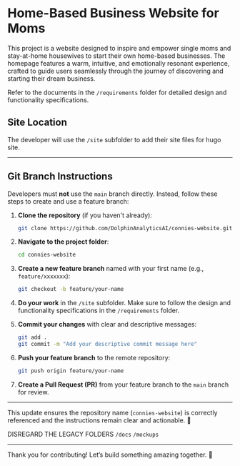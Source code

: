 # Home-Based Business Website for Moms

This project is a website designed to inspire and empower single moms and stay-at-home housewives to start their own home-based businesses. The homepage features a warm, intuitive, and emotionally resonant experience, crafted to guide users seamlessly through the journey of discovering and starting their dream business.

Refer to the documents in the `/requirements` folder for detailed design and functionality specifications.

## Site Location
The developer will use the `/site` subfolder to add their site files for hugo site.

---

## **Git Branch Instructions**
Developers must **not** use the `main` branch directly. Instead, follow these steps to create and use a feature branch:

1. **Clone the repository** (if you haven't already):
   ```bash
   git clone https://github.com/DolphinAnalyticsAI/connies-website.git
   ```

2. **Navigate to the project folder**:
   ```bash
   cd connies-website
   ```

3. **Create a new feature branch** named with your first name (e.g., `feature/xxxxxxx`):
   ```bash
   git checkout -b feature/your-name
   ```

4. **Do your work** in the `/site` subfolder. Make sure to follow the design and functionality specifications in the `/requirements` folder.

5. **Commit your changes** with clear and descriptive messages:
   ```bash
   git add .
   git commit -m "Add your descriptive commit message here"
   ```

6. **Push your feature branch** to the remote repository:
   ```bash
   git push origin feature/your-name
   ```

7. **Create a Pull Request (PR)** from your feature branch to the `main` branch for review.

---

This update ensures the repository name (`connies-website`) is correctly referenced and the instructions remain clear and actionable. 🚀

DISREGARD THE LEGACY FOLDERS
`/docs`
`/mockups`


---

Thank you for contributing! Let’s build something amazing together. 🚀